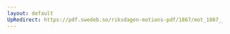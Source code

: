 ```yaml
---
layout: default
UpRedirect: https://pdf.swedeb.se/riksdagen-motions-pdf/1867/mot_1867__ak__00005.pdf
---
```

